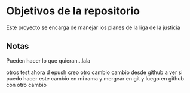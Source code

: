 # Objetivos de la repositorio

Este proyecto se encarga de manejar los planes de la liga de la justicia


## Notas
Pueden hacer lo que quieran...lala


otros test ahora d epush creo
otro cambio
cambio desde github
a ver si puedo hacer este cambio en mi rama y mergear en git y luego en github con otro cambio